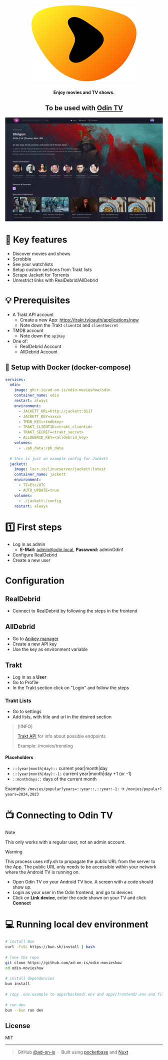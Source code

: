 <h1 align="center">
<img src="./apps/frontend/public/logo.svg" />
</h1>

<h4 align="center">Enjoy movies and TV shows.</h4>

<h2 align="center">To be used with <a href="https://github.com/ad-on-is/odin-tv">Odin TV</a></h2>

![screenshot](./screenshots/odin-screenshot.png)

# 🚀 Key features

- Discover movies and shows
- Scrobble
- See your watchlists
- Setup custom sections from Trakt lists
- Scrape Jackett for Torrents
- Unrestrict links with RealDebrid/AllDebrid

# 💡 Prerequisites

- A Trakt API account
  - Create a new App: <https://trakt.tv/oauth/applications/new>
  - Note down the Trakt `clientId` and `clientSecret`
- TMDB account
  - Note down the `apiKey`
- One of:
  - RealDebrid Account
  - AllDebrid Account

## 🐋 Setup with Docker (docker-compose)

```yaml
services:
  odin:
    image: ghcr.io/ad-on-is/odin-movieshow/odin
    container_name: odin
    restart: always
    environment:
      - JACKETT_URL=http://jackett:9117
      - JACKETT_KEY=xxxxx
      - TMDB_KEY=<tmdbkey>
      - TRAKT_CLIENTID=<trakt_clientid>
      - TRAKT_SECRET=<trakt_secret>
      - ALLDEBRID_KEY=<alldebrid_key>
    volumes:
      - ./pb_data:/pb_data

  # this is just an example config for Jackett
  jackett:
    image: lscr.io/linuxserver/jackett:latest
    container_name: jackett
    environment:
      - TZ=Etc/UTC
      - AUTO_UPDATE=true
    volumes:
      - ./jackett:/config
    restart: always
```

# 1️⃣ First steps

- Log in as admin
  - **E-Mail:** <admin@odin.local>, **Password:** adminOdin1
- Configure RealDebrid
- Create a new user

# Configuration

## RealDebrid

- Connect to RealDebrid by following the steps in the frontend

## AllDebrid

- Go to [Apikey manager](https://alldebrid.com/apikeys/)
- Create a new API key
- Use the key as environment variable

## Trakt

- Log in as a **User**
- Go to Profile
- In the Trakt section click on "Login" and follow the steps

### Trakt Lists

- Go to settings
- Add lists, with title and url in the desired section

> [!INFO]
>
> [Trakt API](https://trakt.docs.apiary.io/) for info about possible endpoints
>
> Example: /movies/trending

#### Placeholders

- `::(year|month|day)::` current year|month|day
- `::(year|month|day):-1:` current year|month|day +1 (or -1)
- `::monthdays::` days of the current month

Examples:
`/movies/popular?years=::year::,::year:-1:` -> `/movies/popular?years=2024,2023`

# 📺 Connecting to Odin TV

> [!NOTE]
> This only works with a regular user, not an admin account.

> [!WARNING]
> This process uses ntfy.sh to propagate the public URL from the server to the App. The public URL only needs to be accessible within your network where the Android TV is running on.

- Open Odin TV on your Android TV box. A screen with a code should show up.
- Login as your user in the Odin frontend, and go to devices
- Click on **Link device**, enter the code shown on your TV and click **Connect**

# 💻 Running local dev environment

```bash
# install Bun
curl -fsSL https://bun.sh/install | bash

# lone the repo
git clone https://github.com/ad-on-is/odin-movieshow
cd odin-movieshow

# install dependencies
bun install

# copy .env.example to apps/backend/.env and apps/frontend/.env and fill in the blanks

# run dev
bun --bun run dev
```

## License

MIT

---

> GitHub [@ad-on-is](https://github.com/ad-on-is) &nbsp;&middot;&nbsp;
> Built using [pocketbase](https://pocketbase.io/) and [Nuxt](https://nuxt.com/)

